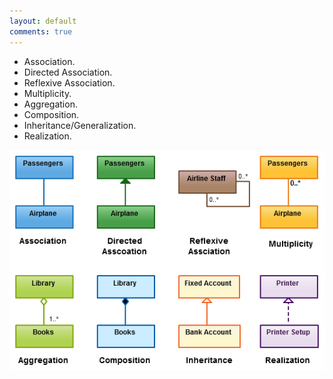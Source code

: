 ```yaml
---
layout: default
comments: true
---
```


* Association.
* Directed Association.
* Reflexive Association.
* Multiplicity.
* Aggregation.
* Composition.
* Inheritance/Generalization.
* Realization.

![Class Diagram Relationships](/assets/Umls/Class-Diagram-Relationships.png)